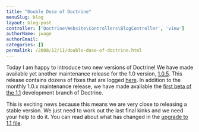 ```yaml
---
title: "Double Dose of Doctrine"
menuSlug: blog
layout: blog-post
controller: ['Doctrine\Website\Controllers\BlogController', 'view']
authorName: jwage
authorEmail:
categories: []
permalink: /2008/12/11/double-dose-of-doctrine.html
---
```

Today I am happy to introduce two new versions of Doctrine! We have made
available yet another maintenance release for the 1.0 version,
[1.0.5](http://www.doctrine-project.org/download). This release contains
dozens of fixes that are logged
[here](http://www.doctrine-project.org/change_log/1_0_5). In addition to
the monthly 1.0.x maintenance release, we have made available the [first
beta of the 1.1](http://www.doctrine-project.org/download) development
branch of Doctrine.

This is exciting news because this means we are very close to releasing
a stable version. We just need to work out the last final kinks and we
need your help to do it. You can read about what has changed in the
[upgrade to 1.1
file](http://svn.doctrine-project.org/branches/1.1/UPGRADE_TO_1_1).
